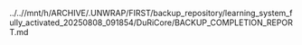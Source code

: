 ../..//mnt/h/ARCHIVE/.UNWRAP/FIRST/backup_repository/learning_system_fully_activated_20250808_091854/DuRiCore/BACKUP_COMPLETION_REPORT.md